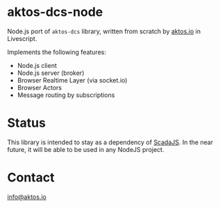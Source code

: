 # aktos-dcs-node


Node.js port of `aktos-dcs` library, written from scratch by [aktos.io](https://aktos.io) in Livescript. 

Implements the following features: 

* Node.js client 
* Node.js server (broker)
* Browser Realtime Layer (via socket.io)
* Browser Actors 
* Message routing by subscriptions

# Status 

This library is intended to stay as a dependency of [ScadaJS](https://github.com/aktos-io/scada.js). In the near future, it will be able to be used in any NodeJS project.

# Contact 

info@aktos.io
